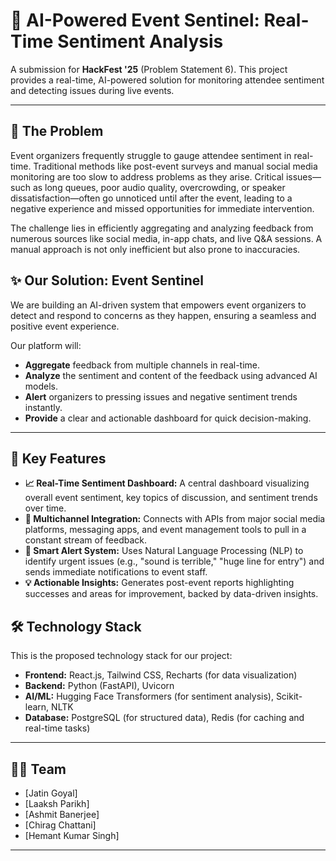 # 🚀 AI-Powered Event Sentinel: Real-Time Sentiment Analysis

A submission for **HackFest '25** (Problem Statement 6). This project provides a real-time, AI-powered solution for monitoring attendee sentiment and detecting issues during live events.

---

## 🎯 The Problem

Event organizers frequently struggle to gauge attendee sentiment in real-time. Traditional methods like post-event surveys and manual social media monitoring are too slow to address problems as they arise. Critical issues—such as long queues, poor audio quality, overcrowding, or speaker dissatisfaction—often go unnoticed until after the event, leading to a negative experience and missed opportunities for immediate intervention.

The challenge lies in efficiently aggregating and analyzing feedback from numerous sources like social media, in-app chats, and live Q&A sessions. A manual approach is not only inefficient but also prone to inaccuracies.

## ✨ Our Solution: Event Sentinel

We are building an AI-driven system that empowers event organizers to detect and respond to concerns as they happen, ensuring a seamless and positive event experience.

Our platform will:
*   **Aggregate** feedback from multiple channels in real-time.
*   **Analyze** the sentiment and content of the feedback using advanced AI models.
*   **Alert** organizers to pressing issues and negative sentiment trends instantly.
*   **Provide** a clear and actionable dashboard for quick decision-making.

---

## 🌟 Key Features

*   **📈 Real-Time Sentiment Dashboard:** A central dashboard visualizing overall event sentiment, key topics of discussion, and sentiment trends over time.
*   **📡 Multichannel Integration:** Connects with APIs from major social media platforms, messaging apps, and event management tools to pull in a constant stream of feedback.
*   **🚨 Smart Alert System:** Uses Natural Language Processing (NLP) to identify urgent issues (e.g., "sound is terrible," "huge line for entry") and sends immediate notifications to event staff.
*   **💡 Actionable Insights:** Generates post-event reports highlighting successes and areas for improvement, backed by data-driven insights.

## 🛠️ Technology Stack

This is the proposed technology stack for our project:

*   **Frontend:** React.js, Tailwind CSS, Recharts (for data visualization)
*   **Backend:** Python (FastAPI), Uvicorn
*   **AI/ML:** Hugging Face Transformers (for sentiment analysis), Scikit-learn, NLTK
*   **Database:** PostgreSQL (for structured data), Redis (for caching and real-time tasks)

---

## 🧑‍💻 Team
*   [Jatin Goyal]
*   [Laaksh Parikh]
*   [Ashmit Banerjee]
*   [Chirag Chattani]
*   [Hemant Kumar Singh]
---

